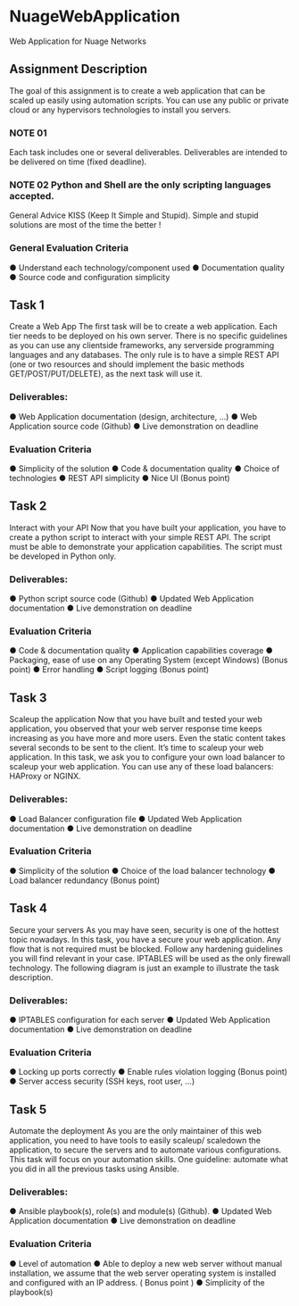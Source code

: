 # NuageWebApplication
Web Application for Nuage Networks

## Assignment Description
The goal of this assignment is to create a web application that can be scaled up easily using automation scripts. You can use any public or private cloud or any hypervisors technologies to install you servers.

### NOTE 01
Each task includes one or several deliverables. Deliverables are intended to be delivered on time (fixed deadline).
### NOTE 02 Python and Shell are the only scripting languages accepted.
General Advice
KISS (Keep It Simple and Stupid). Simple and stupid solutions are most
of the time the better !

### General Evaluation Criteria
● Understand each technology/component used
● Documentation quality
● Source code and configuration simplicity

## Task 1
Create a Web App
The first task will be to create a web application. Each tier needs to be deployed on his own server. There is no specific guidelines as you can use any client­side frameworks, any server­side programming languages and any databases. The only rule is to have a simple REST API (one or two resources and should implement the basic methods
GET/POST/PUT/DELETE), as the next task will use it.

### Deliverables:
● Web Application documentation (design, architecture, ...)
● Web Application source code (Github)
● Live demonstration on dead­line
### Evaluation Criteria
● Simplicity of the solution
● Code & documentation quality
● Choice of technologies
● REST API simplicity
● Nice UI (Bonus point)

## Task 2
Interact with your API
Now that you have built your application, you have to create a python script to interact with your simple REST API. The script must be able to demonstrate your application capabilities. The script must be developed in Python only.

### Deliverables:
● Python script source code (Github)
● Updated Web Application documentation
● Live demonstration on dead­line

### Evaluation Criteria

● Code & documentation quality
● Application capabilities coverage
● Packaging, ease of use on any Operating System (except Windows) (Bonus point)
● Error handling
● Script logging (Bonus point)

## Task 3
Scaleup the application
Now that you have built and tested your web application, you observed that your web server response time keeps increasing as you have more and more users. Even the static content takes several seconds to be sent to the client. It’s time to scaleup
your web application. In this task, we ask you to configure your own load balancer to scaleup your web application.
You can use any of these load balancers: HAProxy or NGINX.

### Deliverables:
● Load Balancer configuration file
● Updated Web Application documentation
● Live demonstration on deadline
### Evaluation Criteria
● Simplicity of the solution
● Choice of the load balancer technology
● Load balancer redundancy (Bonus point)

## Task 4
Secure your servers
As you may have seen, security is one of the hottest topic nowadays. In this task, you have a secure your web application. Any flow that is not required must be blocked. Follow any hardening guidelines you will find relevant in your case. IPTABLES will be used as the only firewall technology. The following diagram is just an example to illustrate the task description.

### Deliverables:
● IPTABLES configuration for each server
● Updated Web Application documentation
● Live demonstration on deadline
### Evaluation Criteria
● Locking up ports correctly
● Enable rules violation logging (Bonus point)
● Server access security (SSH keys, root user, …)

## Task 5
Automate the deployment
As you are the only maintainer of this web application, you need to have tools to easily scaleup/ scaledown
the application, to secure the servers and to automate various configurations. This task will focus on your automation skills. One guideline: automate what you did in all the previous tasks using Ansible.

### Deliverables:
● Ansible playbook(s), role(s) and module(s) (Github).
● Updated Web Application documentation
● Live demonstration on deadline
### Evaluation Criteria
● Level of automation
● Able to deploy a new web server without manual installation, we assume that the web
server operating system is installed and configured with an IP address. ( Bonus point )
● Simplicity of the playbook(s)